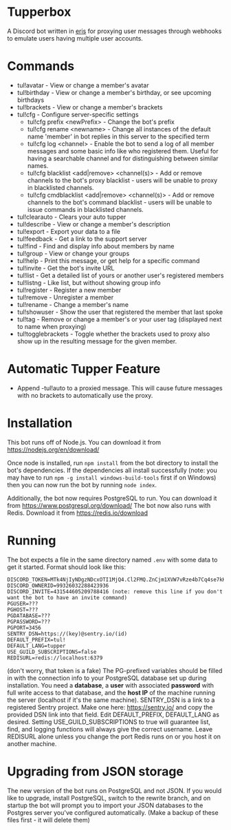 # Tupperbox
A Discord bot written in <a href="https://github.com/abalabahaha/eris">eris</a> for proxying user messages through webhooks to emulate users having multiple user accounts.

# Commands
- tul!avatar  -  View or change a member's avatar
- tul!birthday  -  View or change a member's birthday, or see upcoming birthdays
- tul!brackets  -  View or change a member's brackets
- tul!cfg  -  Configure server-specific settings
  - tul!cfg prefix \<newPrefix> - Change the bot's prefix
  - tul!cfg rename \<newname> - Change all instances of the default name 'member' in bot replies in this server to the specified term
  - tul!cfg log \<channel> - Enable the bot to send a log of all member messages and some basic info like who registered them. Useful for having a searchable channel and for distinguishing between similar names.
  - tul!cfg blacklist <add|remove> <channel(s)> - Add or remove channels to the bot's proxy blacklist - users will be unable to proxy in blacklisted channels.
  - tul!cfg cmdblacklist <add|remove> <channel(s)> - Add or remove channels to the bot's command blacklist - users will be unable to issue commands in blacklisted channels.
- tul!clearauto - Clears your auto tupper
- tul!describe  -  View or change a member's description
- tul!export - Export your data to a file
- tul!feedback  -  Get a link to the support server
- tul!find  -  Find and display info about members by name
- tul!group - View or change your groups
- tul!help  -  Print this message, or get help for a specific command
- tul!invite  -  Get the bot's invite URL
- tul!list  -  Get a detailed list of yours or another user's registered members
- tul!listng - Like list, but without showing group info
- tul!register  -  Register a new member
- tul!remove  -  Unregister a member
- tul!rename  -  Change a member's name
- tul!showuser  -  Show the user that registered the member that last spoke
- tul!tag  -  Remove or change a member's or your user tag (displayed next to name when proxying)
- tul!togglebrackets - Toggle whether the brackets used to proxy also show up in the resulting message for the given member.

# Automatic Tupper Feature
- Append -tul!auto to a proxied message.  This will cause future messages with no brackets to automatically use the proxy.

# Installation
This bot runs off of Node.js. You can download it from https://nodejs.org/en/download/

Once node is installed, run `npm install` from the bot directory to install the bot's dependencies. If the dependencies all install successfully (note: you may have to run `npm -g install windows-build-tools` first if on Windows) then you can now run the bot by running `node index`.

Additionally, the bot now requires PostgreSQL to run. You can download it from https://www.postgresql.org/download/
The bot now also runs with Redis. Download it from https://redis.io/download

# Running
The bot expects a file in the same directory named `.env` with some data to get it started. Format should look like this:
```
DISCORD_TOKEN=MTk4NjIyNDgzNDcxOTI1MjQ4.Cl2FMQ.ZnCjm1XVW7vRze4b7Cq4se7kKWs
DISCORD_OWNERID=99326032288423936
DISCORD_INVITE=431544605209788416 (note: remove this line if you don't want the bot to have an invite command)
PGUSER=???
PGHOST=???
PGDATABASE=???
PGPASSWORD=???
PGPORT=3456
SENTRY_DSN=https://(key)@sentry.io/(id)
DEFAULT_PREFIX=tul!
DEFAULT_LANG=tupper
USE_GUILD_SUBSCRIPTIONS=false
REDISURL=redis://localhost:6379
```
(don't worry, that token is a fake)
The PG-prefixed variables should be filled in with the connection info to your PostgreSQL database set up during installation. You need a **database**, a **user** with associated **password** with full write access to that database, and the **host IP** of the machine running the server (localhost if it's the same machine).
SENTRY_DSN is a link to a registered Sentry project. Make one here: https://sentry.io/ and copy the provided DSN link into that field.
Edit DEFAULT_PREFIX, DEFAULT_LANG as desired. Setting USE_GUILD_SUBSCRIPTIONS to true will guarantee list, find, and logging functions will always give the correct username.
Leave REDISURL alone unless you change the port Redis runs on or you host it on another machine.

# Upgrading from JSON storage
The new version of the bot runs on PostgreSQL and not JSON. If you would like to upgrade, install PostgreSQL, switch to the rewrite branch, and on startup the bot will prompt you to import your JSON databases to the Postgres server you've configured automatically. (Make a backup of these files first - it will delete them)
